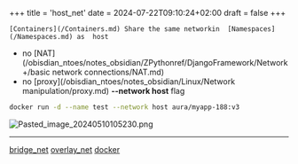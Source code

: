 +++
title = 'host_net'
date = 2024-07-22T09:10:24+02:00
draft = false
+++

    [Containers](/Containers.md) Share the same networkin  [Namespaces](/Namespaces.md) as  host 
- no [NAT](/obisdian_ntoes/notes_obsidian/ZPythonref/DjangoFramework/Network+/basic network connections/NAT.md)
- no [proxy](/obisdian_ntoes/notes_obsidian/Linux/Network manipulation/proxy.md) 
**--network host**  flag
```bash
docker run -d --name test --network host aura/myapp-188:v3
```
 

![Pasted_image_20240510105230.png](/Notes/Pasted_image_20240510105230.png)



---
[bridge_net](/bridge_net.md) [overlay_net](/overlay_net.md) [docker](/obisdian_ntoes/notes_obsidian/Linux/Docker/docker.md)